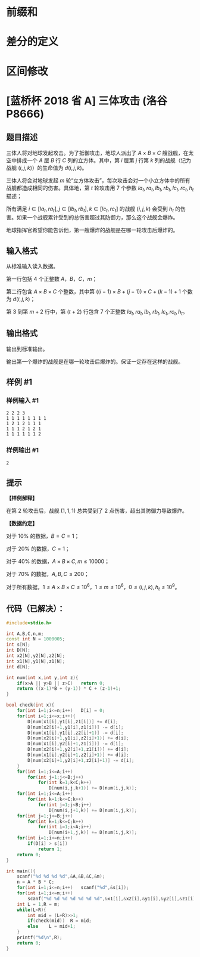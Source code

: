 # 前缀和


# 差分的定义


# 区间修改


# [蓝桥杯 2018 省 A] 三体攻击 (洛谷  P8666)

## 题目描述

三体人将对地球发起攻击。为了抵御攻击，地球人派出了 $A\times B\times C$ 艘战舰，在太空中排成一个 $A$ 层 $B$ 行 $C$ 列的立方体。其中，第 $i$ 层第 $j$ 行第 $k$ 列的战舰（记为战舰 $(i, j, k)$）的生命值为 $d(i, j, k)$。

三体人将会对地球发起 $m$ 轮“立方体攻击”，每次攻击会对一个小立方体中的所有战舰都造成相同的伤害。具体地，第 $t$ 轮攻击用 $7$ 个参数 $la_t, ra_t, lb_t, rb_t, lc_t, rc_t, h_t$ 描述；

所有满足 $i\in [la_t, ra_t],j\in [lb_t, rb_t],k\in [lc_t, rc_t]$ 的战舰 $(i, j, k)$ 会受到 $h_t$ 的伤害。如果一个战舰累计受到的总伤害超过其防御力，那么这个战舰会爆炸。

地球指挥官希望你能告诉他，第一艘爆炸的战舰是在哪一轮攻击后爆炸的。

## 输入格式

从标准输入读入数据。

第一行包括 $4$ 个正整数 $A$，$B$，$C$，$m$；

第二行包含 $A\times B\times C$ 个整数，其中第 $((i − 1)\times B + (j − 1)) \times C + (k − 1)+1$ 个数为 $d(i, j, k)$；

第 $3$ 到第 $m + 2$ 行中，第 $(t + 2)$ 行包含 $7$ 个正整数 $la_t, ra_t, lb_t, rb_t, lc_t, rc_t, h_t$。

## 输出格式

输出到标准输出。

输出第一个爆炸的战舰是在哪一轮攻击后爆炸的。保证一定存在这样的战舰。

## 样例 #1

### 样例输入 #1

```
2 2 2 3
1 1 1 1 1 1 1 1
1 2 1 2 1 1 1
1 1 1 2 1 2 1
1 1 1 1 1 1 2
```

### 样例输出 #1

```
2
```

## 提示

**【样例解释】**

在第 $2$ 轮攻击后，战舰 $(1,1,1)$ 总共受到了 $2$ 点伤害，超出其防御力导致爆炸。

**【数据约定】**

对于 $10\%$ 的数据，$B = C = 1$；

对于 $20\%$ 的数据，$C = 1$；

对于 $40\%$ 的数据，$A\times B \times C, m\le10000$；

对于 $70\%$ 的数据，$A, B, C \le 200$；

对于所有数据，$1\le A\times B\times C \le 10^6$，$1\le m \le 10^6$，$0 \le  (i, j, k)$, $h_t\le 10^9$。

## 代码（已解决）：

```cpp
#include<stdio.h>

int A,B,C,n,m;
const int N = 1000005;
int s[N];
int D[N];
int x2[N],y2[N],z2[N];
int x1[N],y1[N],z1[N];
int d[N];

int num(int x,int y,int z){
	if(x>A || y>B || z>C)	return 0;
	return ((x-1)*B + (y-1)) * C + (z-1)+1; 
}

bool check(int x){
	for(int i=1;i<=n;i++)	D[i] = 0;
	for(int i=1;i<=x;i++){
		D[num(x1[i],y1[i],z1[i])] += d[i];
		D[num(x2[i]+1,y1[i],z1[i])] -= d[i];
		D[num(x1[i],y1[i],z2[i]+1)]	-= d[i];
		D[num(x2[i]+1,y1[i],z2[i]+1)] += d[i];
		D[num(x1[i],y2[i]+1,z1[i])] -= d[i];
		D[num(x2[i]+1,y2[i]+1,z1[i])] += d[i];
		D[num(x1[i],y2[i]+1,z2[i]+1)] += d[i];
		D[num(x2[i]+1,y2[i]+1,z2[i]+1)] -= d[i];
	}
	for(int i=1;i<=A;i++)
		for(int j=1;j<=B;j++)
			for(int k=1;k<C;k++)
				D[num(i,j,k+1)] += D[num(i,j,k)];
	for(int i=1;i<=A;i++)
		for(int k=1;k<=C;k++)
			for(int j=1;j<B;j++)
				D[num(i,j+1,k)] += D[num(i,j,k)];
	for(int j=1;j<=B;j++)
		for(int k=1;k<=C;k++)
			for(int i=1;i<A;i++)
				D[num(i+1,j,k)] += D[num(i,j,k)];
	for(int i=1;i<=n;i++)
		if(D[i] > s[i])
			return 1;
	return 0;
}

int main(){
	scanf("%d %d %d %d",&A,&B,&C,&m);
	n = A * B * C;
	for(int i=1;i<=n;i++)	scanf("%d",&s[i]); 
	for(int i=1;i<=m;i++)
		scanf("%d %d %d %d %d %d %d",&x1[i],&x2[i],&y1[i],&y2[i],&z1[i],&z2[i],&d[i]);
	int L = 1,R = m;
	while(L<R){
		int mid = (L+R)>>1;
		if(check(mid))	R = mid;
		else	L = mid+1;
	}
	printf("%d\n",R);
	return 0;
}
```